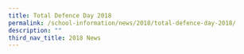 ```yaml
---
title: Total Defence Day 2018
permalink: /school-information/news/2018/total-defence-day-2018/
description: ""
third_nav_title: 2018 News
---
```

